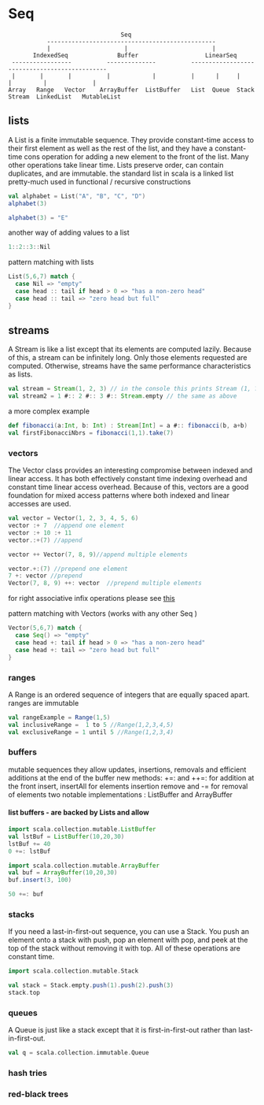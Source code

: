 # Seq

                                    Seq
               ------------------------------------------------
               |                     |                        |
           IndexedSeq              Buffer                   LinearSeq
     -----------------          --------------          ----------------------------------------------
     |       |       |          |            |          |      |     |       |         |             |
    Array   Range   Vector    ArrayBuffer  ListBuffer   List  Queue  Stack  Stream  LinkedList   MutableList



## lists
A List is a finite immutable sequence.
They provide constant-time access to their first element as well as the
rest of the list, and they have a constant-time cons operation for
adding a new element to the front of the list.
Many other operations take linear time.
Lists preserve order, can contain duplicates, and are immutable.
the standard list in scala is a linked list
pretty-much used in functional / recursive constructions

```scala mdoc
val alphabet = List("A", "B", "C", "D")
alphabet(3) 
```

```scala mdoc:fail
alphabet(3) = "E" 
```

another way of adding values to a list
```scala mdoc
1::2::3::Nil 
```

pattern matching with lists
```scala mdoc
List(5,6,7) match {
  case Nil => "empty"
  case head :: tail if head > 0 => "has a non-zero head"
  case head :: tail => "zero head but full"
}
```


## streams
A Stream is like a list except that its elements are computed lazily.
Because of this, a stream can be infinitely long.
Only those elements requested are computed.
Otherwise, streams have the same performance characteristics as lists.

```scala mdoc
val stream = Stream(1, 2, 3) // in the console this prints Stream (1, ?)
val stream2 = 1 #:: 2 #:: 3 #:: Stream.empty // the same as above
```

a more complex example
```scala mdoc
def fibonacci(a:Int, b: Int) : Stream[Int] = a #:: fibonacci(b, a+b)
val firstFibonacciNbrs = fibonacci(1,1).take(7)
```


### vectors
The Vector class provides an interesting compromise
between indexed and linear access. It has both effectively
constant time indexing overhead and constant time linear
access overhead. Because of this, vectors are a good
foundation for mixed access patterns where both indexed
and linear accesses are used.

```scala mdoc
val vector = Vector(1, 2, 3, 4, 5, 6)
vector :+ 7  //append one element
vector :+ 10 :+ 11
vector.:+(7) //append

vector ++ Vector(7, 8, 9)//append multiple elements

vector.+:(7) //prepend one element
7 +: vector //prepend
Vector(7, 8, 9) ++: vector  //prepend multiple elements
```
for right associative infix operations please see [this](./infixPostfixOperations.md)

pattern matching with Vectors (works with any other Seq )
```scala mdoc
Vector(5,6,7) match {
  case Seq() => "empty"
  case head +: tail if head > 0 => "has a non-zero head"
  case head +: tail => "zero head but full"
}
```

### ranges
A Range is an ordered sequence of integers that are equally spaced apart.
ranges are immutable

```scala mdoc
val rangeExample = Range(1,5)
val inclusiveRange =  1 to 5 //Range(1,2,3,4,5)
val exclusiveRange = 1 until 5 //Range(1,2,3,4)
```

### buffers
mutable sequences
they allow updates, insertions, removals and efficient additions at the end of the buffer
new methods:
        +=: and ++=: for addition at the front
        insert, insertAll for elements insertion
        remove and -= for removal of elements
 two notable implementations : ListBuffer and ArrayBuffer


#### list buffers - are backed by Lists and allow
```scala mdoc
import scala.collection.mutable.ListBuffer
val lstBuf = ListBuffer(10,20,30)
lstBuf += 40
0 +=: lstBuf
```

```scala mdoc
import scala.collection.mutable.ArrayBuffer
val buf = ArrayBuffer(10,20,30)
buf.insert(3, 100)

50 +=: buf
```

### stacks
If you need a last-in-first-out sequence, you can use a Stack.
You push an element onto a stack with push,
pop an element with pop, and peek at the top of the stack without removing it
with top. All of these operations are constant time.

```scala mdoc
import scala.collection.mutable.Stack

val stack = Stack.empty.push(1).push(2).push(3)
stack.top
```

### queues
A Queue is just like a stack except that it is first-in-first-out
rather than last-in-first-out.

```scala mdoc
val q = scala.collection.immutable.Queue
```

### hash tries

### red-black trees

